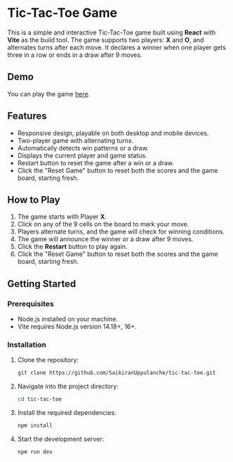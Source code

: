 # Tic-Tac-Toe Game

This is a simple and interactive Tic-Tac-Toe game built using **React** with **Vite** as the build tool. The game supports two players: **X** and **O**, and alternates turns after each move. It declares a winner when one player gets three in a row or ends in a draw after 9 moves.

## Demo

You can play the game [here](https://tictactoesai.netlify.app/).

## Features

- Responsive design, playable on both desktop and mobile devices.
- Two-player game with alternating turns.
- Automatically detects win patterns or a draw.
- Displays the current player and game status.
- Restart button to reset the game after a win or a draw.
- Click the "Reset Game" button to reset both the scores and the game board, starting fresh.

## How to Play

1. The game starts with Player **X**.
2. Click on any of the 9 cells on the board to mark your move.
3. Players alternate turns, and the game will check for winning conditions.
4. The game will announce the winner or a draw after 9 moves.
5. Click the **Restart** button to play again.
6. Click the "Reset Game" button to reset both the scores and the game board, starting fresh.

## Getting Started

### Prerequisites

- Node.js installed on your machine.
- Vite requires Node.js version 14.18+, 16+.

### Installation

1. Clone the repository:

   ```bash
   git clone https://github.com/SaikiranUppulanche/tic-tac-toe.git

   ```

2. Navigate into the project directory:
   ```bash
   cd tic-tac-toe
   ```
3. Install the required dependencies:
   ```bash
   npm install
   ```
4. Start the development server:
   ```bash
   npm run dev
   ```
